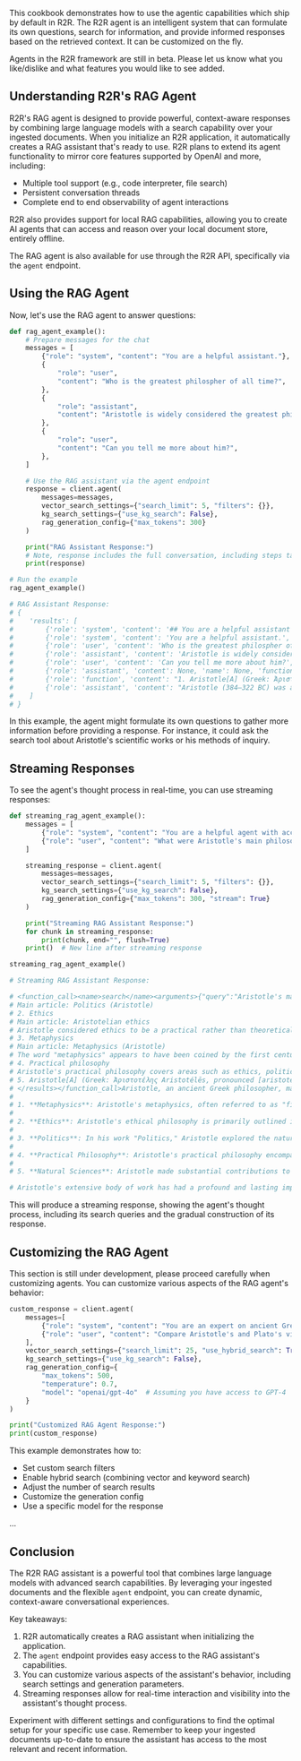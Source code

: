 
This cookbook demonstrates how to use the agentic capabilities which ship by default in R2R. The R2R agent is an intelligent system that can formulate its own questions, search for information, and provide informed responses based on the retrieved context. It can be customized on the fly.

<Note> Agents in the R2R framework are still in beta. Please let us know what you like/dislike and what features you would like to see added. </Note>

## Understanding R2R's RAG Agent

R2R's RAG agent is designed to provide powerful, context-aware responses by combining large language models with a search capability over your ingested documents. When you initialize an R2R application, it automatically creates a RAG assistant that's ready to use.
R2R plans to extend its agent functionality to mirror core features supported by OpenAI and more, including:

- Multiple tool support (e.g., code interpreter, file search)
- Persistent conversation threads
- Complete end to end observability of agent interactions


R2R also provides support for local RAG capabilities, allowing you to create AI agents that can access and reason over your local document store, entirely offline.

The RAG agent is also available for use through the R2R API, specifically via the `agent` endpoint.

## Using the RAG Agent

Now, let's use the RAG agent to answer questions:

```python
def rag_agent_example():
    # Prepare messages for the chat
    messages = [
        {"role": "system", "content": "You are a helpful assistant."},
        {
            "role": "user",
            "content": "Who is the greatest philospher of all time?",
        },
        {
            "role": "assistant",
            "content": "Aristotle is widely considered the greatest philospher of all time.",
        },
        {
            "role": "user",
            "content": "Can you tell me more about him?",
        },
    ]

    # Use the RAG assistant via the agent endpoint
    response = client.agent(
        messages=messages,
        vector_search_settings={"search_limit": 5, "filters": {}},
        kg_search_settings={"use_kg_search": False},
        rag_generation_config={"max_tokens": 300}
    )

    print("RAG Assistant Response:")
    # Note, response includes the full conversation, including steps taken by the assistant to produce the final result.
    print(response)

# Run the example
rag_agent_example()

# RAG Assistant Response:
# {
#    'results': [
#        {'role': 'system', 'content': '## You are a helpful assistant that can search for information.\n\nWhen asked a question, perform a search to find relevant information and provide a response.\n\nThe response should contain line-item attributions to relevent search results, and be as informative if possible.\nIf no relevant results are found, then state that no results were found.\nIf no obvious question is present, then do not carry out a search, and instead ask for clarification.', 'name': None, 'function_call': None, 'tool_calls': None},
#        {'role': 'system', 'content': 'You are a helpful assistant.', 'name': None, 'function_call': None, 'tool_calls': None},
#        {'role': 'user', 'content': 'Who is the greatest philospher of all time?', 'name': None, 'function_call': None, 'tool_calls': None},
#        {'role': 'assistant', 'content': 'Aristotle is widely considered the greatest philospher of all time.', 'name': None, 'function_call': None, 'tool_calls': None},
#        {'role': 'user', 'content': 'Can you tell me more about him?', 'name': None, 'function_call': None, 'tool_calls': None},
#        {'role': 'assistant', 'content': None, 'name': None, 'function_call': {'name': 'search', 'arguments': '{"query":"Aristotle biography"}'}, 'tool_calls': None},
#        {'role': 'function', 'content': "1. Aristotle[A] (Greek: Ἀριστοτέλης Aristotélēs, pronounced [aristotélɛːs]; 384–322 BC) was an Ancient Greek philosopher and polymath. His writings cover a broad range of subjects spanning the natural sciences, philosophy, linguistics, economics, politics, psychology, and the arts. As the founder of the Peripatetic school of philosophy in the Lyceum in Athens, he began the wider Aristotelian tradition that followed, which set the groundwork for the development of modern science.\n2. Aristotle[A] (Greek: Ἀριστοτέλης Aristotélēs, pronounced [aristotélɛːs]; 384–322 BC) was an Ancient Greek philosopher and polymath. His writings cover a broad range of subjects spanning the natural sciences, philosophy, linguistics, economics, politics, psychology, and the arts. As the founder of the Peripatetic school of philosophy in the Lyceum in Athens, he began the wider Aristotelian tradition that followed, which set the groundwork for the development of modern science.\n3. Aristotle was born in 384 BC[C] in Stagira, Chalcidice,[2] about 55 km (34 miles) east of modern-day Thessaloniki.[3][4] His father, Nicomachus, was the personal physician to King Amyntas of Macedon. While he was young, Aristotle learned about biology and medical information, which was taught by his father.[5] Both of Aristotle's parents died when he was about thirteen, and Proxenus of Atarneus became his guardian.[6] Although little information about Aristotle's childhood has survived, he probably spent\n4. Aristotle was born in 384 BC[C] in Stagira, Chalcidice,[2] about 55 km (34 miles) east of modern-day Thessaloniki.[3][4] His father, Nicomachus, was the personal physician to King Amyntas of Macedon. While he was young, Aristotle learned about biology and medical information, which was taught by his father.[5] Both of Aristotle's parents died when he was about thirteen, and Proxenus of Atarneus became his guardian.[6] Although little information about Aristotle's childhood has survived, he probably spent\n5. Life\nIn general, the details of Aristotle's life are not well-established. The biographies written in ancient times are often speculative and historians only agree on a few salient points.[B]\n", 'name': 'search', 'function_call': None, 'tool_calls': None},
#        {'role': 'assistant', 'content': "Aristotle (384–322 BC) was an Ancient Greek philosopher and polymath whose contributions have had a profound impact on various fields of knowledge. Here are some key points about his life and work:\n\n1. **Early Life**: Aristotle was born in 384 BC in Stagira, Chalcidice, which is near modern-day Thessaloniki, Greece. His father, Nicomachus, was the personal physician to King Amyntas of Macedon, which exposed Aristotle to medical and biological knowledge from a young age [C].\n\n2. **Education and Career**: After the death of his parents, Aristotle was sent to Athens to study at Plato's Academy, where he remained for about 20 years. After Plato's death, Aristotle left Athens and eventually became the tutor of Alexander the Great [C].\n\n3. **Philosophical Contributions**: Aristotle founded the Lyceum in Athens, where he established the Peripatetic school of philosophy. His works cover a wide range of subjects, including metaphysics, ethics, politics, logic, biology, and aesthetics. His writings laid the groundwork for many modern scientific and philosophical inquiries [A].\n\n4. **Legacy**: Aristotle's influence extends beyond philosophy to the natural sciences, linguistics, economics, and psychology. His method of systematic observation and analysis has been foundational to the development of modern science [A].\n\nAristotle's comprehensive approach to knowledge and his systematic methodology have earned him a lasting legacy as one of the greatest philosophers of all time.\n\nSources:\n- [A] Aristotle's broad range of writings and influence on modern science.\n- [C] Details about Aristotle's early life and education.", 'name': None, 'function_call': None, 'tool_calls': None}
#    ]
# }

```

In this example, the agent might formulate its own questions to gather more information before providing a response. For instance, it could ask the search tool about Aristotle's scientific works or his methods of inquiry.

## Streaming Responses

To see the agent's thought process in real-time, you can use streaming responses:

```python
def streaming_rag_agent_example():
    messages = [
        {"role": "system", "content": "You are a helpful agent with access to a large knowledge base. You can ask questions to gather more information if needed."},
        {"role": "user", "content": "What were Aristotle's main philosophical ideas?"},
    ]

    streaming_response = client.agent(
        messages=messages,
        vector_search_settings={"search_limit": 5, "filters": {}},
        kg_search_settings={"use_kg_search": False},
        rag_generation_config={"max_tokens": 300, "stream": True}
    )

    print("Streaming RAG Assistant Response:")
    for chunk in streaming_response:
        print(chunk, end="", flush=True)
    print()  # New line after streaming response

streaming_rag_agent_example()

# Streaming RAG Assistant Response:

# <function_call><name>search</name><arguments>{"query":"Aristotle's main philosophical ideas"}</arguments><results>1. Politics
# Main article: Politics (Aristotle)
# 2. Ethics
# Main article: Aristotelian ethics
# Aristotle considered ethics to be a practical rather than theoretical study, i.e., one aimed at becoming good and doing good rather than knowing for its own sake. He wrote several treatises on ethics, most notably including the Nicomachean Ethics.[117]
# 3. Metaphysics
# Main article: Metaphysics (Aristotle)
# The word "metaphysics" appears to have been coined by the first century AD editor who assembled various small selections of Aristotle's works to the treatise we know by the name Metaphysics.[34] Aristotle called it "first philosophy", and distinguished it from mathematics and natural science (physics) as the contemplative (theoretikē) philosophy which is "theological" and studies the divine. He wrote in his Metaphysics (1026a16):
# 4. Practical philosophy
# Aristotle's practical philosophy covers areas such as ethics, politics, economics, and rhetoric.[40]
# 5. Aristotle[A] (Greek: Ἀριστοτέλης Aristotélēs, pronounced [aristotélɛːs]; 384–322 BC) was an Ancient Greek philosopher and polymath. His writings cover a broad range of subjects spanning the natural sciences, philosophy, linguistics, economics, politics, psychology, and the arts. As the founder of the Peripatetic school of philosophy in the Lyceum in Athens, he began the wider Aristotelian tradition that followed, which set the groundwork for the development of modern science.
# </results></function_call>Aristotle, an ancient Greek philosopher, made significant contributions across various fields of philosophy. Here are some of his main philosophical ideas:
#
# 1. **Metaphysics**: Aristotle's metaphysics, often referred to as "first philosophy," deals with the nature of reality, existence, and the fundamental nature of being. He introduced the concept of substance and essence, and his work laid the groundwork for later metaphysical thought [Metaphysics (Aristotle)].
#
# 2. **Ethics**: Aristotle's ethical philosophy is primarily outlined in his work "Nicomachean Ethics." He emphasized the concept of virtue ethics, which focuses on the development of good character traits (virtues) and living a life of moral excellence. He believed that the ultimate goal of human life is eudaimonia, often translated as "happiness" or "flourishing," achieved through virtuous living [Aristotelian ethics].
#
# 3. **Politics**: In his work "Politics," Aristotle explored the nature of human communities and the role of the state. He believed that humans are naturally political animals and that the state exists to promote the good life. He analyzed different forms of government and advocated for a constitutional government that balances the interests of different social classes [Politics (Aristotle)].
#
# 4. **Practical Philosophy**: Aristotle's practical philosophy encompasses ethics, politics, economics, and rhetoric. He believed that philosophy should be practical and aimed at improving human life and society [Practical philosophy].
#
# 5. **Natural Sciences**: Aristotle made substantial contributions to the natural sciences, including biology, physics, and astronomy. He conducted empirical observations and classified various forms of life, laying the foundation for the scientific method [Aristotle's contributions to natural sciences].

# Aristotle's extensive body of work has had a profound and lasting impact on Western philosophy and science, influencing countless thinkers and shaping the development of various academic disciplines.

```

This will produce a streaming response, showing the agent's thought process, including its search queries and the gradual construction of its response.

## Customizing the RAG Agent
<Warning> This section is still under development, please proceed carefully when customizing agents.</Warning>
You can customize various aspects of the RAG agent's behavior:

```python
custom_response = client.agent(
    messages=[
        {"role": "system", "content": "You are an expert on ancient Greek philosophy. Ask clarifying questions if needed."},
        {"role": "user", "content": "Compare Aristotle's and Plato's views on the nature of reality."},
    ],
    vector_search_settings={"search_limit": 25, "use_hybrid_search": True, "filters": {"category": {"$eq": "philosophy"}}},
    kg_search_settings={"use_kg_search": False},
    rag_generation_config={
        "max_tokens": 500,
        "temperature": 0.7,
        "model": "openai/gpt-4o"  # Assuming you have access to GPT-4
    }
)

print("Customized RAG Agent Response:")
print(custom_response)
```

This example demonstrates how to:
- Set custom search filters
- Enable hybrid search (combining vector and keyword search)
- Adjust the number of search results
- Customize the generation config
- Use a specific model for the response

...

## Conclusion

The R2R RAG assistant is a powerful tool that combines large language models with advanced search capabilities. By leveraging your ingested documents and the flexible `agent` endpoint, you can create dynamic, context-aware conversational experiences.

Key takeaways:
1. R2R automatically creates a RAG assistant when initializing the application.
2. The `agent` endpoint provides easy access to the RAG assistant's capabilities.
3. You can customize various aspects of the assistant's behavior, including search settings and generation parameters.
4. Streaming responses allow for real-time interaction and visibility into the assistant's thought process.

Experiment with different settings and configurations to find the optimal setup for your specific use case. Remember to keep your ingested documents up-to-date to ensure the assistant has access to the most relevant and recent information.